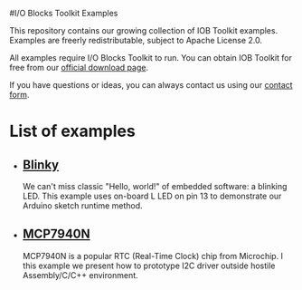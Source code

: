 #I/O Blocks Toolkit Examples

This repository contains our growing collection of IOB Toolkit examples.
Examples are freerly redistributable, subject to Apache License 2.0.

All examples require I/O Blocks Toolkit to run. You can obtain IOB Toolkit
for free from our [official download page](https://iobtoolkit.com/download/).

If you have questions or ideas, you can always contact us using our [contact form](https://iobtoolkit/services/).

# List of examples

* ## [Blinky](/blinky)
    We can't miss classic "Hello, world!" of embedded software:
    a blinking LED. This example uses on-board L LED on pin 13 to demonstrate
    our Arduino sketch runtime method.
    
* ## [MCP7940N](/mcp7940n)
    MCP7940N is a popular RTC (Real-Time Clock) chip from Microchip. I
    this example we present how to prototype I2C driver outside hostile
    Assembly/C/C++ environment.
